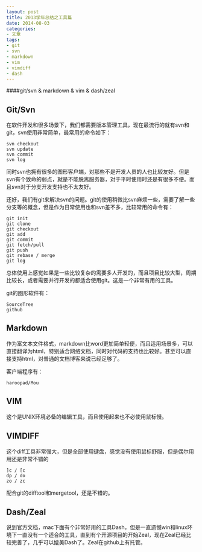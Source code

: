 ```yaml
---
layout: post
title: 2013学年总结之工具篇
date: 2014-08-03
categories:
- 文章
tags:
- git
- svn
- markdown
- vim
- vimdiff
- dash
---
```


####git/svn & markdown & vim & dash/zeal

<!--more-->

## Git/Svn

在软件开发和很多场景下，我们都需要版本管理工具，现在最流行的就有svn和git，svn使用非常简单，最常用的命令如下：

```
svn checkout
svn update
svn commit
svn log
```

同时svn也拥有很多的图形客户端，对那些不是开发人员的人也比较友好。但是svn有个致命的弱点，就是不能脱离服务器，对于平时使用时还是有很多不便。而且svn对于分支开发支持也不太友好。

还好，我们有git来解决svn的问题。git的使用稍微比svn麻烦一些，需要了解一些分支等的概念，但是作为日常使用也和svn差不多，比较常用的命令有：

```
git init
git clone
git checkout
git add
git commit
git fetch/pull
git push
git rebase / merge
git log
```

总体使用上感觉如果是一些比较复杂的需要多人开发的，而且项目比较大型，周期比较长，或者需要并行开发的都适合使用git。这是一个非常有用的工具。

git的图形软件有：

```
SourceTree
github
```

## Markdown

作为富文本文件格式，markdown比word更加简单轻便，而且适用场景多，可以直接翻译为html，特别适合网络文档，同时对代码的支持也比较好。甚至可以直接支持html，对普通的文档博客来说已经足够了。

客户端程序有：

```
haroopad/Mou
```

## VIM

这个是UNIX环境必备的编辑工具，而且使用起来也不必使用鼠标慢。

## VIMDIFF

这个diff工具非常强大，但是全部使用键盘，感觉没有使用鼠标舒服，但是偶尔用用还是非常不错的

```
]c / [c
dp / do
zo / zc
```

配合git的difftool和mergetool，还是不错的。

## Dash/Zeal

说到官方文档，mac下面有个非常好用的工具Dash，但是一直遗憾win和linux环境下一直没有一个适合的工具，直到有个开源项目的开始Zeal，现在Zeal已经比较完善了，几乎可以媲美Dash了。Zeal在github上有托管。
